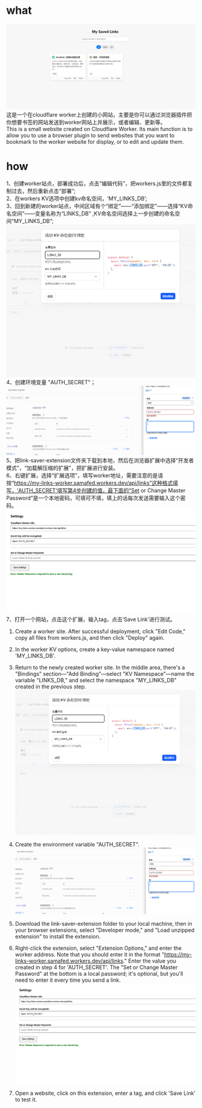 # what
![homepage](./images/homepage_list.png)
这是一个在cloudflare worker上创建的小网站，主要是你可以通过浏览器插件把你想要书签的网站发送到worker网站上并展示，或者编辑、更新等。  
This is a small website created on Cloudflare Worker. Its main function is to allow you to use a browser plugin to send websites that you want to bookmark to the worker website for display, or to edit and update them.  

# how

1、创建worker站点，部署成功后，点击“编辑代码”，把workers.js里的文件都复制过去，然后重新点击“部署”;  
2、在workers KV选项中创建kv命名空间，‘MY_LINKS_DB’;  
3、回到新建的worker站点，中间区域有个“绑定”——“添加绑定”——选择“KV命名空间”——变量名称为“LINKS_DB” ,KV命名空间选择上一步创建的命名空间“MY_LINKS_DB”;  
![kv_binding](./images/kv_binding.png)
4、创建环境变量 "AUTH_SECRET"； 
![set_env](./images/set_env.png)
5、把link-saver-extension文件夹下载到本地，然后在浏览器扩展中选择“开发者模式”，“加载解压缩的扩展”，把扩展进行安装。  
6、右键扩展，选择“扩展选项”，填写worker地址，需要注意的是请按“https://my-links-worker.samafed.workers.dev/api/links”这种格式填写，‘AUTH_SECRET’填写第4步创建的值，最下面的“Set or Change Master Password”是一个本地密码，可填可不填，填上的话每次发送需要输入这个密码。  
![set_worker_endpoint](./images/set_worker_endpoint.png)
7、打开一个网站，点击这个扩展，输入tag，点击‘Save Link’进行测试。     


1. Create a worker site. After successful deployment, click "Edit Code," copy all files from workers.js, and then click "Deploy" again.

2. In the worker KV options, create a key-value namespace named 'MY_LINKS_DB'.

3. Return to the newly created worker site. In the middle area, there's a "Bindings" section—"Add Binding"—select "KV Namespace"—name the variable "LINKS_DB," and select the namespace "MY_LINKS_DB" created in the previous step.
![kv_binding](./images/kv_binding.png)
4. Create the environment variable "AUTH_SECRET".
![set_env](./images/set_env.png)
5. Download the link-saver-extension folder to your local machine, then in your browser extensions, select "Developer mode," and "Load unzipped extension" to install the extension.  
6. Right-click the extension, select "Extension Options," and enter the worker address. Note that you should enter it in the format "https://my-links-worker.samafed.workers.dev/api/links." Enter the value you created in step 4 for 'AUTH_SECRET'. The "Set or Change Master Password" at the bottom is a local password; it's optional, but you'll need to enter it every time you send a link.
![set_worker_endpoint](./images/set_worker_endpoint.png)  
7. Open a website, click on this extension, enter a tag, and click 'Save Link' to test it.
